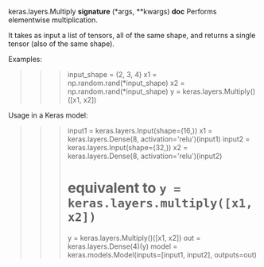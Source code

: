keras.layers.Multiply
__signature__
(*args, **kwargs)
__doc__
Performs elementwise multiplication.

It takes as input a list of tensors, all of the same shape,
and returns a single tensor (also of the same shape).

Examples:

>>> input_shape = (2, 3, 4)
>>> x1 = np.random.rand(*input_shape)
>>> x2 = np.random.rand(*input_shape)
>>> y = keras.layers.Multiply()([x1, x2])

Usage in a Keras model:

>>> input1 = keras.layers.Input(shape=(16,))
>>> x1 = keras.layers.Dense(8, activation='relu')(input1)
>>> input2 = keras.layers.Input(shape=(32,))
>>> x2 = keras.layers.Dense(8, activation='relu')(input2)
>>> # equivalent to `y = keras.layers.multiply([x1, x2])`
>>> y = keras.layers.Multiply()([x1, x2])
>>> out = keras.layers.Dense(4)(y)
>>> model = keras.models.Model(inputs=[input1, input2], outputs=out)
